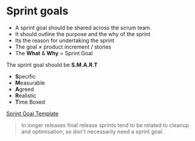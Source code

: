 # Sprint goals

- A sprint goal should be shared across the scrum team.
- It should outline the purpose and the why of the sprint
- Its the reason for undertaking the sprint
- The goal ≠ product increment / stories
- The **What** & **Why** = Sprint Goal

The sprint goal should be **S.M.A.R.T**

- **S**pecific
- **M**easurable
- **A**greed
- **R**ealistic
- **T**ime Boxed


[Sprint Goal Template](http://www.romanpichler.com/tools/sprint-goal-template/)

> In longer releases final release sprints tend to be related to cleanup and optimisation, so don't necessarily need a sprint goal.
